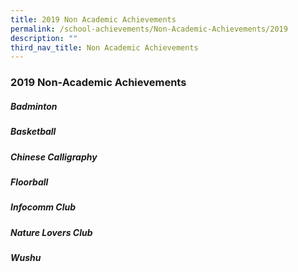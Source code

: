 ```yaml
---
title: 2019 Non Academic Achievements
permalink: /school-achievements/Non-Academic-Achievements/2019
description: ""
third_nav_title: Non Academic Achievements
---
```

### 2019 Non-Academic Achievements

##### Badminton



##### Basketball



##### Chinese Calligraphy


##### Floorball



##### Infocomm Club



##### Nature Lovers Club



##### Wushu